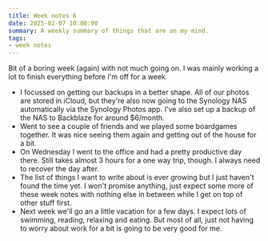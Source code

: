 ```yaml
---
title: Week notes 6
date: 2025-02-07 10:00:00
summary: A weekly summary of things that are on my mind.
tags: 
- week notes
---
```


Bit of a boring week (again) with not much going on. I was mainly working a lot to finish everything before I'm off for a week.

- I focussed on getting our backups in a better shape. All of our photos are stored in iCloud, but they're also now going to the Synology NAS automatically via the Synology Photos app. I've also set up a backup of the NAS to Backblaze for around $6/month. 
- Went to see a couple of friends and we played some boardgames together. It was nice seeing them again and getting out of the house for a bit.
- On Wednesday I went to the office and had a pretty productive day there. Still takes almost 3 hours for a one way trip, though. I always need to recover the day after.
- The list of things I want to write about is ever growing but I just haven't found the time yet. I won't promise anything, just expect some more of these week notes with nothing else in between while I get on top of other stuff first.
- Next week we'll go an a little vacation for a few days. I expect lots of swimming, reading, relaxing and eating. But most of all, just not having to worry about work for a bit is going to be very good for me.

